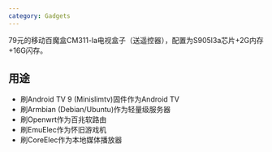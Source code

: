 ```yaml
---
category: Gadgets
---
```

79元的移动百魔盒CM311-la电视盒子（送遥控器），配置为S905l3a芯片+2G内存+16G闪存。

## 用途

- 刷Android TV 9 (Minislimtv)固件作为Android TV
- 刷Armbian (Debian/Ubuntu)作为轻量级服务器
- 刷Openwrt作为百兆软路由
- 刷EmuElec作为怀旧游戏机
- 刷CoreElec作为本地媒体播放器
